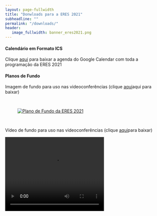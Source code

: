 ```yaml
---
layout: page-fullwidth
title: "Donwloads para a ERES 2021"
subheadline: ""
permalink: "/downloads/"
header:
   image_fullwidth: banner_eres2021.png
---
```


<h4>Calendário em Formato ICS</h4>
<p> Clique <a href="{{ site.urlimg }}ERES2021.ics">aqui</a> para baixar a agenda do Google Calendar com toda a programação da ERES 2021 </p>

<h4>Planos de Fundo</h4>
<p>Imagem de fundo para uso nas videoconferências (clique <a href="{{ site.urlimg }}/eres2021-background-image.png">aqui</a>aqui para baixar)</p>
<br>
<figure class="small-12 large-3 columns">
  <a href="{{ site.urlimg }}/eres2021-background-image.png"><img src="{{ site.urlimg }}/eres2021-background-image.png" alt="Plano de Fundo da ERES 2021"></a>
</figure>

<br>
<p>Vídeo de fundo para uso nas videoconferências (clique <a href="{{ site.urlimg }}/eres2021-background-video.mp4">aqui</a>para baixar)</p>

<video class="small-12 large-3 columns" width="320" height="240" controls>
 <source src="{{ site.urlimg }}/eres2021-background-video.mp4" type="video/mp4">
</video>
